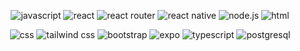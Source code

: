 <!--
**petemcgowan/petemcgowan** is a ✨ _special_ ✨ repository because its `README.md` (this file) appears on your GitHub profile.

Here are some ideas to get you started:

- 🔭 I’m currently working on ...
- 🌱 I’m currently learning ...
- 👯 I’m looking to collaborate on ...
- 🤔 I’m looking for help with ...
- 💬 Ask me about ...
- 📫 How to reach me: ...
- 😄 Pronouns: ...
- ⚡ Fun fact: ...
-->

<div class="markdown-heading" dir="auto">
<!--   <h3 class="heading-element" dir="auto">Languages, Tools, and Skills 🛠</h3>
  <a id="user-content-languages-tools-and-skills-" class="anchor" aria-label="Permalink: Languages, Tools, and Skills 🛠" href="#languages-tools-and-skills-"> -->
<!--     <svg class="octicon octicon-link" viewBox="0 0 16 16" version="1.1" width="16" height="16" aria-hidden="true"><path d="m7.775 3.275 1.25-1.25a3.5 3.5 0 1 1 4.95 4.95l-2.5 2.5a3.5 3.5 0 0 1-4.95 0 .751.751 0 0 1 .018-1.042.751.751 0 0 1 1.042-.018 1.998 1.998 0 0 0 2.83 0l2.5-2.5a2.002 2.002 0 0 0-2.83-2.83l-1.25 1.25a.751.751 0 0 1-1.042-.018.751.751 0 0 1-.018-1.042Zm-4.69 9.64a1.998 1.998 0 0 0 2.83 0l1.25-1.25a.751.751 0 0 1 1.042.018.751.751 0 0 1 .018 1.042l-1.25 1.25a3.5 3.5 0 1 1-4.95-4.95l2.5-2.5a3.5 3.5 0 0 1 4.95 0 .751.751 0 0 1-.018 1.042.751.751 0 0 1-1.042.018 1.998 1.998 0 0 0-2.83 0l-2.5 2.5a1.998 1.998 0 0 0 0 2.83Z"></path></svg>
  </a> -->
</div>

<div align="center" dir="auto">
  <!-- Line 1 -->
  <p>
    <img src="https://camo.githubusercontent.com/84372c7d2f1a7308844360ecad82d49b3f6cbc068a0c5e31aeea6ca5344b77ba/68747470733a2f2f696d672e736869656c64732e696f2f62616467652f4a6176615363726970742d4637444631453f7374796c653d666f722d7468652d6261646765266c6f676f3d6a617661736372697074266c6f676f436f6c6f723d626c61636b" alt="javascript" data-canonical-src="https://img.shields.io/badge/JavaScript-F7DF1E?style=for-the-badge&amp;logo=javascript&amp;logoColor=black" style="max-width: 100%;">
    <img src="https://camo.githubusercontent.com/1a24aa011dce585b9544773d1137c8131f9f3314f7dfeffa01c994322ec2f9cf/68747470733a2f2f696d672e736869656c64732e696f2f62616467652f52656163742d3631444146423f7374796c653d666f722d7468652d6261646765266c6f676f3d7265616374266c6f676f436f6c6f723d626c61636b" alt="react" data-canonical-src="https://img.shields.io/badge/React-61DAFB?style=for-the-badge&amp;logo=react&amp;logoColor=black" style="max-width: 100%;">
    <img src="https://camo.githubusercontent.com/ad45bc29fd15b24972f6b398c887b7cdfd9723cf0d0518ff2b118397e3b13cb0/68747470733a2f2f696d672e736869656c64732e696f2f62616467652f52656163745f526f757465722d4341343234353f7374796c653d666f722d7468652d6261646765266c6f676f3d72656163742d726f75746572266c6f676f436f6c6f723d7768697465" alt="react router" data-canonical-src="https://img.shields.io/badge/React_Router-CA4245?style=for-the-badge&amp;logo=react-router&amp;logoColor=white" style="max-width: 100%;">
    <img src="https://camo.githubusercontent.com/0a7c19abdfe9989f7986030d3da4ae8326f27e51db96fe6c1ec8d2d1952bb60d/68747470733a2f2f696d672e736869656c64732e696f2f62616467652f72656163745f6e61746976652d2532333230323332612e7376673f7374796c653d666f722d7468652d6261646765266c6f676f3d7265616374266c6f676f436f6c6f723d253233363144414642" alt="react native" data-canonical-src="https://img.shields.io/badge/react_native-%2320232a.svg?style=for-the-badge&amp;logo=react&amp;logoColor=%2361DAFB" style="max-width: 100%;">
    <img src="https://camo.githubusercontent.com/bffabd93f1640c25ddb383e04365fdd92872bfec5c3dad16acc10971371754b9/68747470733a2f2f696d672e736869656c64732e696f2f62616467652f6e6f64652e6a732d3333393933333f7374796c653d666f722d7468652d6261646765266c6f676f3d6e6f64652d646f742d6a73266c6f676f436f6c6f723d7768697465" alt="node.js" data-canonical-src="https://img.shields.io/badge/node.js-339933?style=for-the-badge&amp;logo=node-dot-js&amp;logoColor=white" style="max-width: 100%;">
    <img src="https://camo.githubusercontent.com/30b0c2b0c23b0df219a4846dde4ed44eccfa22b212619c3d797f2282594149d2/68747470733a2f2f696d672e736869656c64732e696f2f62616467652f48544d4c2d4533344632363f7374796c653d666f722d7468652d6261646765266c6f676f3d68746d6c35266c6f676f436f6c6f723d7768697465" alt="html" data-canonical-src="https://img.shields.io/badge/HTML-E34F26?style=for-the-badge&amp;logo=html5&amp;logoColor=white" style="max-width: 100%;">
</p>
  <!-- Line 2 -->
  <p>
<img src="https://img.shields.io/badge/CSS-1572B6?style=for-the-badge&logo=css3&logoColor=white" alt="css" style="max-width: 100%;">
  <img src="https://img.shields.io/badge/Tailwind_CSS-38B2AC?style=for-the-badge&amp;logo=TailwindCSS&amp;logoColor=white" alt="tailwind css" style="max-width: 100%;">
<img src="https://img.shields.io/badge/bootstrap-7952B3?style=for-the-badge&amp;logo=bootstrap&amp;logoColor=white" alt="bootstrap" style="max-width: 100%;">
<img src="https://img.shields.io/badge/expo-1C1E24?style=for-the-badge&amp;logo=expo&amp;logoColor=#D04A37" alt="expo" style="max-width: 100%;">
<img src="https://shields.io/badge/TypeScript-3178C6?logo=TypeScript&logoColor=FFF&style=flat-square" alt="typescript" style="max-width: 100%;">
<img src="https://shields.io/badge/postgresql-4169e1?logo=postgresql&logoColor=FFF&style=flat-square" alt="postgresql" style="max-width: 100%;">
</p>
  
</div>




    
 
